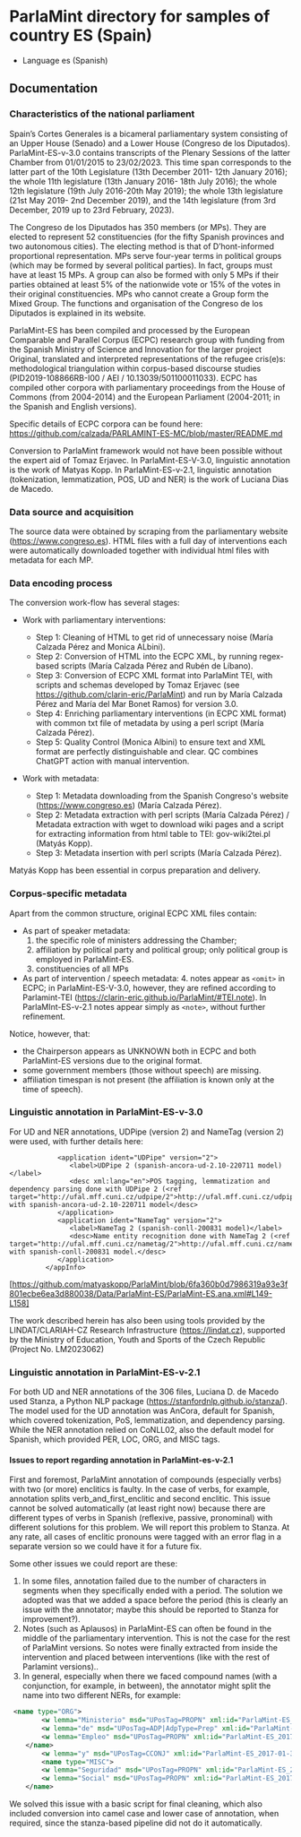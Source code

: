 # ParlaMint directory for samples of country ES (Spain)

- Language es (Spanish)

## Documentation

### Characteristics of the national parliament

Spain’s Cortes Generales is a bicameral parliamentary system consisting of an Upper House (Senado) and a Lower House (Congreso de los Diputados). ParlaMint-ES-v-3.0 contains transcripts of the Plenary Sessions of the latter Chamber from 01/01/2015 to 23/02/2023. This time span corresponds to the latter part of the 10th Legislature (13th December 2011- 12th January 2016); the whole 11th legislature (13th January 2016- 18th July 2016); the whole 12th legislature (19th July 2016-20th May 2019); the whole 13th legislature (21st May 2019- 2nd December 2019), and the 14th legislature (from 3rd December, 2019 up to 23rd February, 2023).

The Congreso de los Diputados has 350 members (or MPs). They are elected to represent  52 constituencies (for the fifty Spanish provinces and two autonomous cities). The electing method is that of D’hont-informed proportional representation. MPs serve four-year terms in political groups (which may be formed by several political parties). In fact, groups must have at least 15 MPs. A group can also be formed with only 5 MPs if their parties obtained at least 5% of the nationwide vote or 15% of the votes in their original  constituencies. MPs who cannot create a Group form the Mixed Group. The functions and organisation of the Congreso de los Diputados is explained in its website.

ParlaMint-ES has been compiled and processed by the European Comparable and Parallel Corpus (ECPC) research group with funding from  the Spanish Ministry of Science and Innovation for the larger project Original, translated and interpreted representations of the refugee cris(e)s: methodological triangulation within corpus-based discourse studies (PID2019-108866RB-I00 / AEI / 10.13039/501100011033). ECPC has compiled other corpora with parliamentary proceedings from the House of Commons (from 2004-2014) and the European Parliament (2004-2011; in the Spanish and English versions). 

Specific details of ECPC corpora can be found here:
https://github.com/calzada/PARLAMINT-ES-MC/blob/master/README.md

Conversion to ParlaMint framework would not have been possible without the expert aid of Tomaz Erjavec. In ParlaMint-ES-V-3.0, linguistic annotation is the work of Matyas Kopp. In ParlaMint-ES-v-2.1, linguistic annotation (tokenization, lemmatization, POS, UD and NER) is the work of Luciana Dias de Macedo. 

### Data source and acquisition

The source data were obtained by scraping from the parliamentary website (https://www.congreso.es). HTML files with a full day of interventions each were automatically downloaded together with individual html files with metadata for each MP.

### Data encoding process

The conversion work-flow has several stages:

- Work with parliamentary interventions:
   - Step 1: Cleaning of HTML to get rid of unnecessary noise (María Calzada Pérez and Monica ALbini).
   - Step 2: Conversion of HTML into the ECPC XML, by running regex-based scripts (María Calzada Pérez and Rubén de Líbano).
   - Step 3: Conversion of ECPC XML format into ParlaMint TEI, with scripts and schemas developed by Tomaz Erjavec (see https://github.com/clarin-eric/ParlaMint) and run by María Calzada Pérez and María del Mar Bonet Ramos) for version 3.0.
   - Step 4: Enriching parliamentary interventions (in ECPC XML format) with common txt file of metadata by using a perl script (María Calzada Pérez).
   - Step 5: Quality Control (Monica Albini) to ensure text and XML format are perfectly distinguishable and clear. QC combines ChatGPT action with manual intervention.
      
- Work with metadata:
  - Step 1: Metadata downloading from the Spanish Congreso's website (https://www.congreso.es) (María Calzada Pérez).
   - Step 2: Metadata extraction with perl scripts (María Calzada Pérez) / Metadata extraction with wget to download wiki pages and a script for extracting information from html table to TEI: gov-wiki2tei.pl (Matyás Kopp).
   - Step 3: Metadata insertion with perl scripts (María Calzada Pérez).

Matyás Kopp has been essential in corpus preparation and delivery.
  
### Corpus-specific metadata

Apart from the common structure, original ECPC XML files contain:

- As part of speaker metadata:
   1. the specific role of ministers addressing the Chamber;
   2. affiliation by political party and political group; only political group is employed in ParlaMint-ES.
   3. constituencies of all MPs
- As part of intervention / speech metadata:
   4. notes appear as ```<omit>``` in ECPC; in ParlaMint-ES-V-3.0, however, they are refined according to Parlamint-TEI (https://clarin-eric.github.io/ParlaMint/#TEI.note). In ParlaMInt-ES-v-2.1 notes appear simply as ```<note>```, without further refinement.

Notice, however, that:

- the Chairperson appears as UNKNOWN both in ECPC and both ParlaMint-ES versions due to the original format.
- some government members (those without speech) are missing.
- affiliation timespan is not present (the affiliation is known only at the time of speech).
  
### Linguistic annotation in ParlaMint-ES-v-3.0
For UD and NER annotations, UDPipe (version 2) and NameTag (version 2) were used, with further details here: 

```<appInfo>
            <application ident="UDPipe" version="2">
               <label>UDPipe 2 (spanish-ancora-ud-2.10-220711 model)</label>
               <desc xml:lang="en">POS tagging, lemmatization and dependency parsing done with UDPipe 2 (<ref target="http://ufal.mff.cuni.cz/udpipe/2">http://ufal.mff.cuni.cz/udpipe/2</ref>) with spanish-ancora-ud-2.10-220711 model</desc>
            </application>
            <application ident="NameTag" version="2">
               <label>NameTag 2 (spanish-conll-200831 model)</label>
               <desc>Name entity recognition done with NameTag 2 (<ref target="http://ufal.mff.cuni.cz/nametag/2">http://ufal.mff.cuni.cz/nametag/2</ref>) with spanish-conll-200831 model.</desc>
            </application>
         </appInfo>
```
[https://github.com/matyaskopp/ParlaMint/blob/6fa360b0d7986319a93e3f801ecbe6ea3d880038/Data/ParlaMint-ES/ParlaMint-ES.ana.xml#L149-L158]

The work described herein has also been using tools provided by 
the LINDAT/CLARIAH-CZ Research Infrastructure (https://lindat.cz), supported by 
the Ministry of Education, Youth and Sports of the Czech Republic (Project No. LM2023062)

### Linguistic annotation in ParlaMint-ES-v-2.1

For both UD and NER annotations of the 306 files, Luciana D. de Macedo used Stanza, a Python NLP package (https://stanfordnlp.github.io/stanza/). The model used for the UD annotation was AnCora, default for Spanish, which covered tokenization, PoS, lemmatization, and dependency parsing. While the NER annotation relied on CoNLL02, also the default model for Spanish, which provided PER, LOC, ORG, and MISC tags.

#### Issues to report regarding annotation in ParlaMint-es-v-2.1

First and foremost, ParlaMint annotation of compounds (especially verbs) with two (or more) enclitics is faulty. In the case of verbs, for example, annotation splits verb_and_first_enclitic and second enclitic. This issue cannot be solved automatically (at least right now) because there are different types of verbs in Spanish (reflexive, passive, pronominal) with different solutions for this problem.  We will report this problem to Stanza. At any rate, all cases of enclitic pronouns were tagged with an error flag in a separate version so we could have it for a future fix.

Some other issues we could report are these:

1. In some files, annotation failed due to the number of characters in segments when they specifically ended with a period. The solution we adopted was that we added a space before the period (this is clearly an issue with the annotator; maybe this should be reported to Stanza for improvement?).
2. Notes (such as <note>Aplausos</note>) in ParlaMint-ES can often be found in the middle of the parliamentary intervention. This is not the case for the rest of ParlaMint versions. So notes were finally extracted from inside the intervention and placed between interventions (like with the rest of Parlamint versions)..
3. In general, especially when there we faced compound names (with a conjunction, for example, in between), the annotator might split the name into two different NERs, for example:

```XML
 <name type="ORG">
        <w lemma="Ministerio" msd="UPosTag=PROPN" xml:id="ParlaMint-ES_2017-01-31-CD170131.u2.3.34">Ministerio</w>
        <w lemma="de" msd="UPosTag=ADP|AdpType=Prep" xml:id="ParlaMint-ES_2017-01-31-CD170131.u2.3.35">de</w>
        <w lemma="Empleo" msd="UPosTag=PROPN" xml:id="ParlaMint-ES_2017-01-31-CD170131.u2.3.36">Empleo</w>
    </name>
        <w lemma="y" msd="UPosTag=CCONJ" xml:id="ParlaMint-ES_2017-01-31-CD170131.u2.3.37">y</w>
        <name type="MISC">
        <w lemma="Seguridad" msd="UPosTag=PROPN" xml:id="ParlaMint-ES_2017-01-31-CD170131.u2.3.38">Seguridad</w>
        <w lemma="Social" msd="UPosTag=PROPN" xml:id="ParlaMint-ES_2017-01-31-CD170131.u2.3.39">Social</w>
    </name>
```

We solved this issue with a basic script for final cleaning, which also included conversion into camel case and lower case of annotation, when required, since the stanza-based pipeline did not do it automatically.
